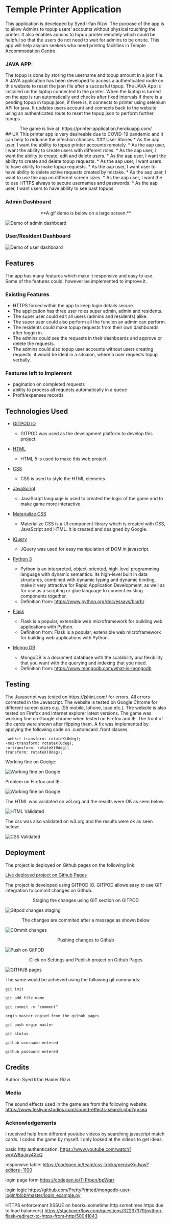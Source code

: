 # Temple Printer Application 
This application is developed by Syed Irfan Rizvi. The purpose of the app is to allow Admins to topup users' accounts without physical touching
the printer. It also enables admins to topup printer remotely which could be helpful so that the users do not need to wait for admins to be onsite.
This app will help asylum seekers who need printing facilities in Temple Accommodation Centre. 
### JAVA APP:
The topup is done by storing the username and topup amount in a json file. A JAVA application has been developed to access a authenticated 
 route on this website to reset the json file after a succesful topup. The JAVA App is installed on the laptop connected to the printer. 
 When the laptop is turned on the app is run automatically and checks after fixed intervals if there is a pending topup in topup.json, if there is,
  it connects to printer using selenium API for java. It updates users account and connects back to the website using an authenticated route to reset
  the topup.json to perform further topups.

<div align="center"> The game is live at: https://printer-application.herokuapp.com/ </div>
## UX
This printer app is very desireable due to COVID-19 pandemic and it can help to redunce the infection chances.
### User Stories
* As the aap user, I want the ability to topup printer accounts remotely.
* As the aap user, I want the ability to create users with different roles.
* As the aap user, I want the ability to create, edit and delete users.
* As the aap user, I want the ability to create and delete topup requests.
* As the aap user, I want users to have ability to make topup requests.
* As the aap user, I want user to have ability to delete active requests created by mistake. 
* As the aap user, I want to use the app on different screen sizes.
* As the aap user, I want the to use HTTPS always to secure usernames and passwords.
* As the aap user, I want users to have ability to see past topups.

### Admin Dashboard

<div align="center"> **A gif demo is below on a large screen:** </div>

![Demo of admin dashboard](/static/assets/images/admin.gif)

### User/Resident Dashboard
![Demo of user dashboard](/static/assets/images/resident.gif)
## Features
The app has many features which make it responsive and easy to use. Some of the features could, however be implemented to improve it.
### Existing Features
* HTTPS forced within the app to keep login details secure. 
* The application has three user roles super admin, admin and residents. 
* The super user could edit all users (admins and residents) alike. 
* The super user could also perform all the funcion an admin can perform.
* The residents could make topup requests from their own dashboards after loggin in. 
* The admins could see the requests in their dashboards and approve or delete the requests. 
* The admins could also topup user accounts without users creating requests. it would be ideal in a situaion, 
 where a user requests topup verbally.

### Features left to Implement
* pagination on completed requests
* ability to process all requests automatically in a queue
* Profit/expenses records

## Technologies Used
* [GITPOD IO](https://gitpod.io)
    * GITPOD was used as  the development platform to develop this project.

* [HTML](https://www.wikipedia.com/HTML)
    * HTML 5 is used to make this web project.

* [CSS](https://en.wikipedia.org/wiki/Cascading_Style_Sheets)
    * CSS is used to style the HTML elements

* [JavaScript](https://www.javascript.com/)
    * JavaScript language is used to created the logic of the game and to make game more interactive.

* [Materialize CSS](https://materializecss.com/getting-started.html)
    * Materialize CSS is a UI component library which is created with CSS, JavaScript and HTML. It is created and designed by Google.

* [jQuery](https://jquery.com)
    * JQuery was used for easy manipulation of DOM in javascript.

* [Python 3](https://www.python.org/downloads/)
    * Python is an interpreted, object-oriented, high-level programming language with dynamic semantics. Its high-level built in data structures, combined with dynamic typing and dynamic binding, make it very attractive for Rapid Application Development, as well as for use as a scripting or glue language to connect existing components together.
    * Definition from: https://www.python.org/doc/essays/blurb/

* [Flask ](https://www.fullstackpython.com/flask.html)
    * Flask is a popular, extensible web microframework for building web applications with Python.
    * Definition from: Flask is a popular, extensible web microframework for building web applications with Python.

* [Mongo DB](https://www.mongodb.com/)
    * MongoDB is a document database with the scalability and flexibility that you want with the querying and indexing that you need.
    * Definition from: https://www.mongodb.com/what-is-mongodb


## Testing
The Javascript was tested on https://jshint.com/ for errors. All errors corrected in the Javascript.
The website is tested on Google Chrome for different screen sizes e.g. (S5 mobile, Iphone, Ipad etc.). The website is also tested on Firefox and Internet explorer latest versions.
The game was working fine on Google chrome when tested on Firefox and IE. The front of the cards were shown after flipping them. A fix was implemented by applying the following code on .customcard .front classes.
```
-webkit-transform: rotateX(0deg);
-moz-transform: rotateX(0deg);
-o-transform: rotateX(0deg);
transform: rotateX(0deg);
```

Working fine on Goolge:

![Working fine on Google](/assets/images/works-google.png)

Problem on Firefox and IE:

![Working fine on Google](/assets/images/probelm.png)

The HTML was validated on w3.org and the results were OK as seen below:

![HTML Validated](/assets/images/html.jpg)

The css was also validated on w3.org and the results were ok as seen below:

![CSS Validated](/assets/images/cssvalidated.png)

## Deployment
The project is deployed on Github pages on the following link:

[Live deployed project on Github Pages](https://irfanrizvidev.github.io/interativeApp/)

The project is developed using GITPOD IO. GITPOD allows easy to use GIT integration to commit changes on Github. 

<div align="center">Staging the changes using GIT section on GITPOD</div>

![Gitpod changes staging](/assets/images/stage.png)

<div align="center">The changes are commited after a message as shown below</div>

![COmmit changes](/assets/images/commit.png)

<div align="center">Pushing changes to Github</div>

![Push on GitPOD](/assets/images/push.png)

<div align="center">Click on Settings and Publish project on Github Pages</div>

![GITHUB pages](/assets/images/githubpages.png)

The same would be achieved using the following git commands:
```
git init

git add file name

git commit -m "comment"

orgin master copied from the github pages

git push orgin master

git status

github username entered

github password entered
```
## Credits
Author: Syed Irfan Haider Rizvi
### Media
The sound effects used in the game are from the following website:
https://www.fesliyanstudios.com/sound-effects-search.php?q=sea

### Acknowledgements
I received help from different youtube videos by searching javascript match cards.
I coded the game by myself. I only looked at the videos to get ideas.

basic http authentication:
https://www.youtube.com/watch?v=VW8qJxy4XcQ

responsive table:
https://codepen.io/team/css-tricks/pen/wXgJww?editors=1100

login page form
https://codepen.io/T-P/pen/bpWqrr

login logic 
https://github.com/PrettyPrinted/mongodb-user-login/blob/master/login_example.py

HTTPS enforcement (ISSUE on heorku sometime http sometimes https due to load balancers)
https://stackoverflow.com/questions/32237379/python-flask-redirect-to-https-from-http/50041843

